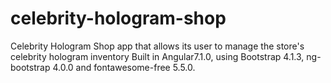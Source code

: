 # celebrity-hologram-shop
Celebrity Hologram Shop app that allows its user to manage the store's celebrity hologram inventory
Built in Angular7.1.0, using Bootstrap 4.1.3, ng-bootstrap 4.0.0 and fontawesome-free 5.5.0.
